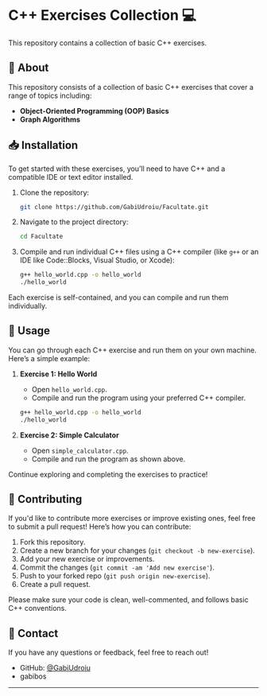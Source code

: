 # C++ Exercises Collection 💻

This repository contains a collection of basic C++ exercises.

## 🤔 About

This repository consists of a collection of basic C++ exercises that cover a range of topics including:

- **Object-Oriented Programming (OOP) Basics**
- **Graph Algorithms**

## 📥 Installation

To get started with these exercises, you’ll need to have C++ and a compatible IDE or text editor installed.

1. Clone the repository:
    ```bash
    git clone https://github.com/GabiUdroiu/Facultate.git
    ```
2. Navigate to the project directory:
    ```bash
    cd Facultate
    ```

3. Compile and run individual C++ files using a C++ compiler (like `g++` or an IDE like Code::Blocks, Visual Studio, or Xcode):
    ```bash
    g++ hello_world.cpp -o hello_world
    ./hello_world
    ```

Each exercise is self-contained, and you can compile and run them individually.

## 🚀 Usage

You can go through each C++ exercise and run them on your own machine. Here’s a simple example:

1. **Exercise 1: Hello World**
    - Open `hello_world.cpp`.
    - Compile and run the program using your preferred C++ compiler.

    ```bash
    g++ hello_world.cpp -o hello_world
    ./hello_world
    ```

2. **Exercise 2: Simple Calculator**
    - Open `simple_calculator.cpp`.
    - Compile and run the program as shown above.

Continue exploring and completing the exercises to practice!

## 🔧 Contributing

If you'd like to contribute more exercises or improve existing ones, feel free to submit a pull request! Here’s how you can contribute:

1. Fork this repository.
2. Create a new branch for your changes (`git checkout -b new-exercise`).
3. Add your new exercise or improvements.
4. Commit the changes (`git commit -am 'Add new exercise'`).
5. Push to your forked repo (`git push origin new-exercise`).
6. Create a pull request.

Please make sure your code is clean, well-commented, and follows basic C++ conventions.

## 📧 Contact

If you have any questions or feedback, feel free to reach out!

- GitHub: [@GabiUdroiu](https://github.com/GabiUdroiu)
- gabibos
---
